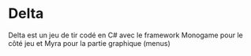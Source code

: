 # Delta

Delta est un jeu de tir codé en C# avec le framework Monogame pour le côté jeu et Myra pour la partie graphique (menus)
